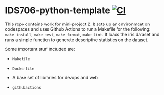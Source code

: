 # IDS706-python-template [![CI](https://github.com/nogibjj/Jeremy_Tan_IDS706_Week2/actions/workflows/ci.yml/badge.svg)](https://github.com/nogibjj/Jeremy_Tan_IDS706_Week2/actions/workflows/ci.yml)
This repo contains work for mini-project 2. It sets up an environment on codespaces and uses Github Actions to run a Makefile for the following: `make install`, `make test`, `make format`, `make lint`. It loads the iris dataset and runs a simple function to generate descriptive statistics on the dataset. 

Some important stuff included are:

* `Makefile`

* `Dockerfile`

* A base set of libraries for devops and web

* `githubactions` 
